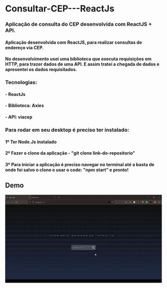 # Consultar-CEP---ReactJs
### Aplicação de consulta do CEP desenvolvida com ReactJS + API.

#### Aplicação desenvolvida com ReactJS, para realizar consultas de endereço via CEP. 
#### No desenvolvimento usei uma biblioteca que executa requisições em HTTP, para trazer dados de uma API. E assim tratei a chegada de dados e apresentei os dados requisitados.

### Tecnologias:
#### - ReactJs
#### - Biblioteca: Axies
#### - API: viacep


### Para rodar em seu desktop é preciso ter instalado:

#### 1º Ter Node.Js instalado
#### 2º Fazer o clone da aplicação - "git clone link-do-repositorio"
#### 3º Para iniciar a aplicação é preciso navegar no terminal até a basta de onde foi salvo o clone e usar o code: "npm start" e pronto!
## Demo

![Exercício Dark Mode e Light Mode](https://github.com/luizpedros/Consultar-CEP---ReactJs/blob/main/gifs-demo/fluxo_Trim.gif?raw=true)
